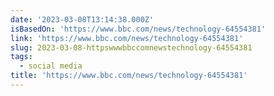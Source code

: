 ```yaml
---
date: '2023-03-08T13:14:38.000Z'
isBasedOn: 'https://www.bbc.com/news/technology-64554381'
link: 'https://www.bbc.com/news/technology-64554381'
slug: 2023-03-08-httpswwwbbccomnewstechnology-64554381
tags:
  - social media
title: 'https://www.bbc.com/news/technology-64554381'
---
```


